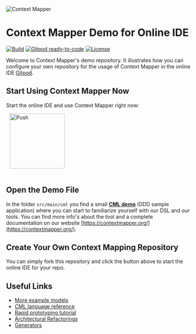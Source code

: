 ![Context Mapper](https://raw.githubusercontent.com/wiki/ContextMapper/context-mapper-dsl/logo/cm-logo-github-small.png)
# Context Mapper Demo for Online IDE 
[![Build](https://github.com/ContextMapper/web-ide-demo/actions/workflows/build.yml/badge.svg)](https://github.com/ContextMapper/web-ide-demo/actions) [![Gitpod ready-to-code](https://img.shields.io/badge/Gitpod-ready--to--code-blue?logo=gitpod)](https://gitpod.io/#https://github.com/ContextMapper/web-ide-demo) [![License](https://img.shields.io/badge/License-Apache%202.0-blue.svg)](https://opensource.org/licenses/Apache-2.0)

Welcome to Context Mapper's demo repository. It illustrates how you can configure your own repository for the usage of Context Mapper in the online IDE [Gitpod](https://www.gitpod.io/).

## Start Using Context Mapper Now
Start the online IDE and use Context Mapper right now:

<a href="https://gitpod.io/#https://github.com/gilmarsilva/web-ide-demo" style="padding: 10px;">
    <img src="https://gitpod.io/button/open-in-gitpod.svg" width="150" alt="Push" align="center">
</a>
<br/><br/>

## Open the Demo File
In the folder `src/main/cml` you find a small **[CML demo](./src/main/cml/demo.cml)** (DDD sample application) where you can start to familiarize yourself with our DSL and our tools.
You can find more info's about the tool and a complete documentation on our website [https://contextmapper.org/](https://contextmapper.org/).

## Create Your Own Context Mapping Repository
You can simply fork this repository and click the button above to start the online IDE for your repo.

## Useful Links
 
 * [More example models](https://github.com/ContextMapper/context-mapper-examples)
 * [CML language reference](https://contextmapper.org/docs/language-reference/)
 * [Rapid prototyping tutorial](https://contextmapper.org/docs/rapid-ooad/)
 * [Architectural Refactorings](https://contextmapper.org/docs/architectural-refactorings/)
 * [Generators](https://contextmapper.org/docs/generators/)

